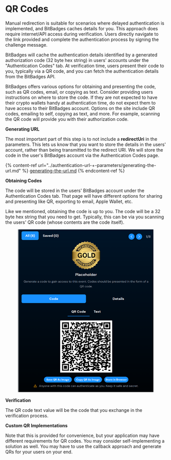 # QR Codes

Manual redirection is suitable for scenarios where delayed authentication is implemented, and BitBadges caches details for you. This approach does require internet/API access during verification. Users directly navigate to the link provided and complete the authentication process by signing the challenge message.

BitBadges will cache the authentication details identified by a generated authorization code (32 byte hex string) in users' accounts under the "Authentication Codes" tab. At verification time, users present their code to you, typically via a QR code, and you can fetch the authentication details from the BitBadges API.

BitBadges offers various options for obtaining and presenting the code, such as QR codes, email, or copying as text. Consider providing users instructions on where to store the code. If they are not expected to have their crypto wallets handy at authentication time, do not expect them to have access to their BitBadges account. Options on the site include QR codes, emailing to self, copying as text, and more. For example, scanning the QR code will provide you with their authorization code.

**Generating URL**

The most important part of this step is to not include a **redirectUri** in the parameters. This lets us know that you want to store the details in the users' account, rather than being transmitted to the redirect URI. We will store the code in the user's BitBadges account via the Authentication Codes page.

{% content-ref url="../authentication-url-+-parameters/generating-the-url.md" %}
[generating-the-url.md](../authentication-url-+-parameters/generating-the-url.md)
{% endcontent-ref %}

**Obtaining Codes**

The code will be stored in the users' BitBadges account under the Authentication Codes tab. That page will have different options for sharing and presenting like QR, exporting to email, Apple Wallet, etc.

Like we mentioned, obtaining the code is up to you. The code will be a 32 byte hex string that you need to get. Typically, this can be via you scanning the users' QR code (whose contents are the code itself).

<figure><img src="../../../.gitbook/assets/image (1) (1) (1) (1) (1) (1) (1) (1) (1) (1) (1) (1) (1) (1) (1) (1) (1) (1) (1) (1) (1) (1) (1) (1) (1) (1) (1) (1) (1) (1) (1).png" alt="" width="539"><figcaption></figcaption></figure>

**Verification**

The QR code text value will be the code that you exchange in the verification process.

**Custom QR Implementations**

Note that this is provided for convenience, but your application may have different requirements for QR codes. You may consider self-implementing a solution as well. You may have to use the callback approach and generate QRs for your users on your end.
